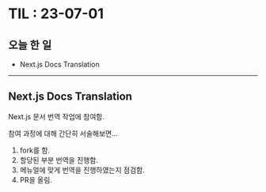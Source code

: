 # TIL : 23-07-01
## 오늘 한 일
- Next.js Docs Translation
---
## Next.js Docs Translation
Next.js 문서 번역 작업에 참여함.  

참여 과정에 대해 간단히 서술해보면...    
1. fork를 함.
2. 할당된 부분 번역을 진행함.
3. 메뉴얼에 맞게 번역을 진행하였는지 점검함.
4. PR을 올림.


